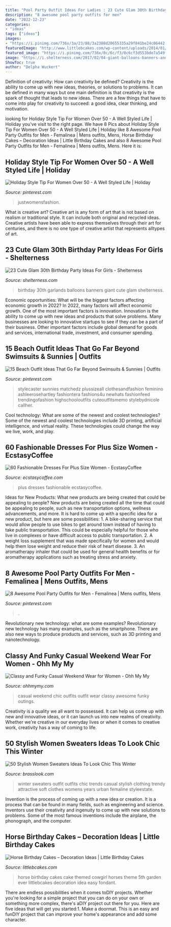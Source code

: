 ```yaml
---
title: "Pool Party Outfit Ideas For Ladies : 23 Cute Glam 30th Birthday Party Ideas For Girls"
description: "8 awesome pool party outfits for men"
date: "2022-12-23"
categories:
- "ideas"
tags: ["ideas"]
images:
- "https://i.pinimg.com/736x/3a/23/88/3a2388d20655335a29f841be24c06442.jpg"
featuredImage: "http://www.littlebcakes.com/wp-content/uploads/2014/01/Horse-Cakes-Photos.jpg"
featured_image: "https://i.pinimg.com/736x/0c/6c/f3/0c6cf3d553bde7a549f07ca5d0a6b9af.jpg"
image: "https://i.shelterness.com/2017/02/04-giant-balloons-banners-and-garlands.jpg"
ShowToc: true
author: "Delpha Wuckert"
---
```



Definition of creativity: How can creativity be defined?
Creativity is the ability to come up with new ideas, theories, or solutions to problems. It can be defined in many ways but one main definition is that creativity is the spark of thought that leads to new ideas. There are a few things that have to come into play for creativity to succeed: a good idea, clear thinking, and motivation.

	

		
looking for Holiday Style Tip For Women Over 50 - A Well Styled Life | Holiday you've visit to the right page. We have 8 Pics about Holiday Style Tip For Women Over 50 - A Well Styled Life | Holiday like 8 Awesome Pool Party Outfits for Men - Femalinea | Mens outfits, Mens, Horse Birthday Cakes – Decoration Ideas | Little Birthday Cakes and also 8 Awesome Pool Party Outfits for Men - Femalinea | Mens outfits, Mens. Here it is:
		
    
## Holiday Style Tip For Women Over 50 - A Well Styled Life | Holiday

<img loading=lazy src="https://i.pinimg.com/736x/3a/23/88/3a2388d20655335a29f841be24c06442.jpg" onerror="this.onerror=null;this.src='https://tse3.mm.bing.net/th?id=OIP.8rAE0E_6leo3pHwC_46edQHaNJ&amp;pid=15.1';" alt="Holiday Style Tip For Women Over 50 - A Well Styled Life | Holiday">

_Source: pinterest.com_

>justwomensfashion. 

	

What is creative art?
Creative art is any form of art that is not based on realism or traditional style. It can include both original and recycled ideas. Creative artists have been able to express themselves through their art for centuries, and there is no one type of creative artist that represents alltypes of art.

    
## 23 Cute Glam 30th Birthday Party Ideas For Girls - Shelterness

<img loading=lazy src="https://i.shelterness.com/2017/02/04-giant-balloons-banners-and-garlands.jpg" onerror="this.onerror=null;this.src='https://tse2.mm.bing.net/th?id=OIP.uexFYFHb_cbRifhb0lJRcQHaJ4&amp;pid=15.1';" alt="23 Cute Glam 30th Birthday Party Ideas For Girls - Shelterness">

_Source: shelterness.com_

>birthday 30th garlands balloons banners giant cute glam shelterness. 

	

Economic opportunities: What will be the biggest factors affecting economic growth in 2022?
In 2022, many factors will affect economic growth. One of the most important factors is innovation. Innovation is the ability to come up with new ideas and products that solve problems. Many businesses are looking to innovative startups to see if they can be a part of their business. Other important factors include global demand for goods and services, international trade, investment, and consumer spending.

    
## 15 Beach Outfit Ideas That Go Far Beyond Swimsuits &amp; Sunnies | Outfits

<img loading=lazy src="https://i.pinimg.com/736x/0c/6c/f3/0c6cf3d553bde7a549f07ca5d0a6b9af.jpg" onerror="this.onerror=null;this.src='https://tse4.mm.bing.net/th?id=OIP.vHRZZ4MByrckGR3VvOpagQHaLG&amp;pid=15.1';" alt="15 Beach Outfit Ideas That Go Far Beyond Swimsuits &amp; Sunnies | Outfits">

_Source: pinterest.com_

>stylecaster sunnies matchedz plussizeall clothesandfashion feminino ashleerosehartley fashiontera fashions4u newhats fashionfeed trendingofashion highschooloutfits cuteoutfitsmemo stylebydnicole callher. 

	

Cool technology: What are some of the newest and coolest technologies?
Some of the newest and coolest technologies include 3D printing, artificial intelligence, and virtual reality. These technologies could change the way we live, work, and play.

    
## 60 Fashionable Dresses For Plus Size Women - EcstasyCoffee

<img loading=lazy src="http://i1.wp.com/www.ecstasycoffee.com/wp-content/uploads/2016/10/Dresses-For-Plus-Size-Women-26.jpg?resize=551%2C1106" onerror="this.onerror=null;this.src='https://tse2.mm.bing.net/th?id=OIP.h5MBVQenXJKh7ZKgJx6cMAHaO3&amp;pid=15.1';" alt="60 Fashionable Dresses For Plus Size Women - EcstasyCoffee">

_Source: ecstasycoffee.com_

>plus dresses fashionable ecstasycoffee. 

	

Ideas for New Products: What new products are being created that could be appealing to people?
New products are being created all the time that could be appealing to people, such as new transportation options, wellness advancements, and more. It is hard to come up with a specific idea for a new product, but here are some possibilities: 1. A bike-sharing service that would allow people to use bikes to get around town instead of having to take public transportation. This could be especially helpful for those who live in complexes or have difficult access to public transportation. 2. A weight loss supplement that was made specifically for women and would help them lose weight and reduce their risk of heart disease. 3. An aromatherapy inhaler that could be used for general health benefits or for aromatherapy applications such as treating stress and anxiety. 
    
## 8 Awesome Pool Party Outfits For Men - Femalinea | Mens Outfits, Mens

<img loading=lazy src="https://i.pinimg.com/736x/ea/03/48/ea0348624a3778271dfd641fdf43eeea.jpg" onerror="this.onerror=null;this.src='https://tse4.mm.bing.net/th?id=OIP.qi8NYXsDKlgb9IS-v5fjOAHaLH&amp;pid=15.1';" alt="8 Awesome Pool Party Outfits for Men - Femalinea | Mens outfits, Mens">

_Source: pinterest.com_

>. 

	

Revolutionary new technology: what are some examples?
Revolutionary new technology has many examples, such as the smartphone. There are also new ways to produce products and services, such as 3D printing and nanotechnology.

    
## Classy And Funky Casual Weekend Wear For Women - Ohh My My

<img loading=lazy src="http://ohhmymy.com/wp-content/uploads/2015/10/casual-chic-outfit-for-a-weekend-outings.jpg" onerror="this.onerror=null;this.src='https://tse2.mm.bing.net/th?id=OIP.c3VIOx0_zRyPKimvlGuW7AHaLG&amp;pid=15.1';" alt="Classy and Funky Casual Weekend Wear for Women - Ohh My My">

_Source: ohhmymy.com_

>casual weekend chic outfits outfit wear classy awesome funky outings. 

	

Creativity is a quality we all want to possessed. It can help us come up with new and innovative ideas, or it can launch us into new realms of creativity. Whether we're creative in our everyday lives or when it comes to creative work, creativity has a way of coming to life.

    
## 50 Stylish Women Sweaters Ideas To Look Chic This Winter

<img loading=lazy src="http://www.brasslook.com/wp-content/uploads/2017/08/Casual-Sweaters-for-Women-Ideas.jpg" onerror="this.onerror=null;this.src='https://tse3.mm.bing.net/th?id=OIP.yWu63cNqi6kvsVboPkfdNAHaUY&amp;pid=15.1';" alt="50 Stylish Women Sweaters Ideas To Look Chic This Winter">

_Source: brasslook.com_

>winter sweaters outfit outfits chic trends casual stylish clothing trendy attractive soft clothes womens years urban femaline styleestate. 

	

Invention is the process of coming up with a new idea or creation. It is a process that can be found in many fields, such as engineering and science. Inventors use their creativity and ingenuity to come up with new solutions to problems. Some of the most famous inventions include the airplane, the phonograph, and the computer.

    
## Horse Birthday Cakes – Decoration Ideas | Little Birthday Cakes

<img loading=lazy src="http://www.littlebcakes.com/wp-content/uploads/2014/01/Horse-Cakes-Photos.jpg" onerror="this.onerror=null;this.src='https://tse2.mm.bing.net/th?id=OIP.lv6cPdLYB2nHbfKewK5BXAHaHo&amp;pid=15.1';" alt="Horse Birthday Cakes – Decoration Ideas | Little Birthday Cakes">

_Source: littlebcakes.com_

>horse birthday cakes cake themed cowgirl horses theme 5th garden ever littlebcakes decoration idea easy fondant. 

	

There are endless possibilities when it comes toDIY projects. Whether you're looking for a simple project that you can do on your own or something more complex, there's aDIY project out there for you. Here are five ideas that will get you started:1. Make a doormat. This is an easy and funDIY project that can improve your home's appearance and add some character.

